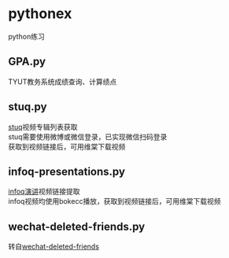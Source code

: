 pythonex
========

python练习

## GPA.py
TYUT教务系统成绩查询、计算绩点

## stuq.py
[stuq](http://www.stuq.org/)视频专辑列表获取
<br/>
stuq需要使用微博或微信登录，已实现微信扫码登录
<br/>
获取到视频链接后，可用维棠下载视频

## infoq-presentations.py
[infoq演讲](http://www.infoq.com/cn/presentations)视频链接提取
<br/>
infoq视频均使用bokecc播放，获取到视频链接后，可用维棠下载视频

## wechat-deleted-friends.py
转自[wechat-deleted-friends](https://github.com/0x5e/wechat-deleted-friends)
